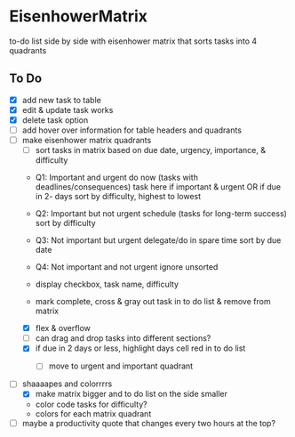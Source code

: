 # EisenhowerMatrix
to-do list side by side with eisenhower matrix that sorts tasks into 4 quadrants

## To Do
- [x] add new task to table
- [x] edit & update task works
- [x] delete task option
- [ ] add hover over information for table headers and quadrants
- [ ] make eisenhower matrix quadrants
    - [ ] sort tasks in matrix based on due date, urgency, importance, & difficulty 
    * Q1: Important and urgent do now (tasks with deadlines/consequences)
        task here if important & urgent OR if due in 2- days
        sort by difficulty, highest to lowest
    * Q2: Important but not urgent schedule (tasks for long-term success)
        sort by difficulty
    * Q3: Not important but urgent delegate/do in spare time
        sort by due date
    * Q4: Not important and not urgent ignore
        unsorted
    
    * display checkbox, task name, difficulty
    * mark complete, cross & gray out task in to do list & remove from matrix
    -[x] flex & overflow
    - [ ] can drag and drop tasks into different sections?
    - [x] if due in 2 days or less, highlight days cell red in to do list
       - [ ] move to urgent and important quadrant

    
- [ ] shaaaapes and colorrrrs
    - [x] make matrix bigger and to do list on the side smaller
    * color code tasks for difficulty?
    * colors for each matrix quadrant
- [ ] maybe a productivity quote that changes every two hours at the top?
